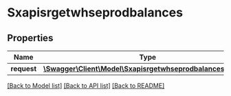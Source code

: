 # Sxapisrgetwhseprodbalances

## Properties
Name | Type | Description | Notes
------------ | ------------- | ------------- | -------------
**request** | [**\Swagger\Client\Model\SxapisrgetwhseprodbalancesRequest**](SxapisrgetwhseprodbalancesRequest.md) |  | [optional] 

[[Back to Model list]](../README.md#documentation-for-models) [[Back to API list]](../README.md#documentation-for-api-endpoints) [[Back to README]](../README.md)


